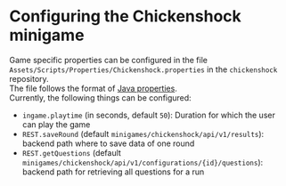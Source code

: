 # Configuring the Chickenshock minigame

Game specific properties can be configured in the file `Assets/Scripts/Properties/Chickenshock.properties` in the `chickenshock` repository.  
The file follows the format of [Java properties](https://docs.oracle.com/en/java/javase/17/docs/api/java.base/java/util/Properties.html).  
Currently, the following things can be configured:
  - `ingame.playtime` (in seconds, default `50`): Duration for which the user can play the game
  - `REST.saveRound` (default `minigames/chickenshock/api/v1/results`): backend path where to save data of one round
  - `REST.getQuestions` (default `minigames/chickenshock/api/v1/configurations/{id}/questions`): backend path for retrieving all questions for a run
